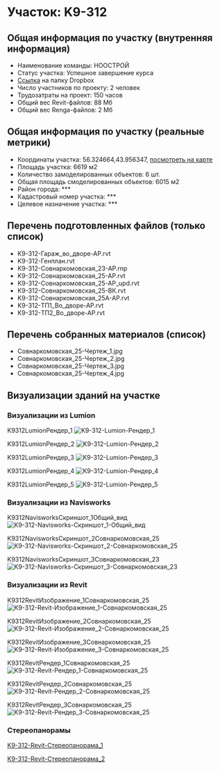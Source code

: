 # Участок: K9-312
## Общая информация по участку (внутренняя информация)
+ Наименование команды: НООСТРОЙ
+ Статус участка: Успешное завершение курса
+ [Ссылка](https://www.dropbox.com/sh/wvvgv1nw1iqred9/AABu_g0gmxrfArmBGyVqO3Zsa/K9_312?dl=0) на папку Dropbox
+ Число участников по проекту: 2 человек
+ Трудозатраты на проект: 150 часов
+ Общий вес Revit-файлов: 88 Мб
+ Общий вес Renga-файлов: 2 Мб
## Общая информация по участку (реальные метрики)
+ Координаты участка: 56.324664,43.956347, [посмотреть на карте](yandex.ru/maps/47/nizhny-novgorod/?ll=56.324664%2C43.956347&z=19)
+ Площадь участка: 6619 м2
+ Количество замоделированных объектов: 6 шт.
+ Общая площадь смоделированных объектов: 6015 м2
+ Район города: *** 
+ Кадастровый номер участка: *** 
+ Целевое назначение участка: *** 
## Перечень подготовленных файлов (только список)
+ K9-312-Гараж_во_дворе-АР.rvt
+ K9-312-Генплан.rvt
+ K9-312-Совнаркомовская_23-АР.rnp
+ K9-312-Совнаркомовская_25-АР.rvt
+ K9-312-Совнаркомовская_25-АР_upd.rvt
+ K9-312-Совнаркомовская_25-ВК.rvt
+ K9-312-Совнаркомовская_25А-АР.rvt
+ K9-312-ТП1_Во_дворе-АР.rvt
+ K9-312-ТП2_Во_дворе-АР.rvt
## Перечень собранных материалов (список)
+ Совнаркомовская_25-Чертеж_1.jpg
+ Совнаркомовская_25-Чертеж_2.jpg
+ Совнаркомовская_25-Чертеж_3.jpg
+ Совнаркомовская_25-Чертеж_4.jpg
## Визуализации зданий на участке
### Визуализации из Lumion
K9312LumionРендер_1
![K9-312-Lumion-Рендер_1](/Images/K9_312/K9-312-Lumion-Рендер_1_Compressed.jpg)

K9312LumionРендер_2
![K9-312-Lumion-Рендер_2](/Images/K9_312/K9-312-Lumion-Рендер_2_Compressed.jpg)

K9312LumionРендер_3
![K9-312-Lumion-Рендер_3](/Images/K9_312/K9-312-Lumion-Рендер_3_Compressed.jpg)

K9312LumionРендер_4
![K9-312-Lumion-Рендер_4](/Images/K9_312/K9-312-Lumion-Рендер_4_Compressed.jpg)

K9312LumionРендер_5
![K9-312-Lumion-Рендер_5](/Images/K9_312/K9-312-Lumion-Рендер_5_Compressed.jpg)

### Визуализации из Navisworks
K9312NavisworksСкриншот_1Общий_вид
![K9-312-Navisworks-Скриншот_1-Общий_вид](/Images/K9_312/K9-312-Navisworks-Скриншот_1-Общий_вид_Compressed.jpg)

K9312NavisworksСкриншот_2Совнаркомовская_25
![K9-312-Navisworks-Скриншот_2-Совнаркомовская_25](/Images/K9_312/K9-312-Navisworks-Скриншот_2-Совнаркомовская_25_Compressed.jpg)

K9312NavisworksСкриншот_3Совнаркомовская_23
![K9-312-Navisworks-Скриншот_3-Совнаркомовская_23](/Images/K9_312/K9-312-Navisworks-Скриншот_3-Совнаркомовская_23_Compressed.jpg)

### Визуализации из Revit
K9312RevitИзображение_1Совнаркомовская_25
![K9-312-Revit-Изображение_1-Совнаркомовская_25](/Images/K9_312/K9-312-Revit-Изображение_1-Совнаркомовская_25_Compressed.jpg)

K9312RevitИзображение_2Совнаркомовская_25
![K9-312-Revit-Изображение_2-Совнаркомовская_25](/Images/K9_312/K9-312-Revit-Изображение_2-Совнаркомовская_25_Compressed.jpg)

K9312RevitИзображение_3Совнаркомовская_25
![K9-312-Revit-Изображение_3-Совнаркомовская_25](/Images/K9_312/K9-312-Revit-Изображение_3-Совнаркомовская_25_Compressed.jpg)

K9312RevitРендер_1Совнаркомовская_25
![K9-312-Revit-Рендер_1-Совнаркомовская_25](/Images/K9_312/K9-312-Revit-Рендер_1-Совнаркомовская_25_Compressed.jpg)

K9312RevitРендер_2Совнаркомовская_25
![K9-312-Revit-Рендер_2-Совнаркомовская_25](/Images/K9_312/K9-312-Revit-Рендер_2-Совнаркомовская_25_Compressed.jpg)

K9312RevitРендер_3Совнаркомовская_25
![K9-312-Revit-Рендер_3-Совнаркомовская_25](/Images/K9_312/K9-312-Revit-Рендер_3-Совнаркомовская_25_Compressed.jpg)

### Стереопанорамы
[K9-312-Revit-Стереопанорама_1](https://pano.autodesk.com/pano.html?url=jpgs/fdcbc90b-541d-411e-aaab-3a458b17bcec&version=2)

[K9-312-Revit-Стереопанорама_2](https://pano.autodesk.com/pano.html?url=jpgs/fc15051d-d771-4364-b512-f84940ddb764&version=2)

